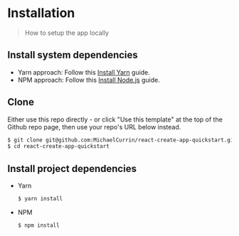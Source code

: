 # Installation
> How to setup the app locally


## Install system dependencies

- Yarn approach: Follow this [Install Yarn](https://gist.github.com/MichaelCurrin/bdc34c554fa3023ee81449eb77375fcb) guide.
- NPM approach: Follow this [Install Node.js](https://gist.github.com/MichaelCurrin/aa1fc56419a355972b96bce23f3bccba) guide.


## Clone

Either use this repo directly - or click "Use this template" at the top of the Github repo page, then use your repo's URL below instead.

```sh
$ git clone git@github.com:MichaelCurrin/react-create-app-quickstart.git
$ cd react-create-app-quickstart
```


## Install project dependencies

- Yarn
    ```sh
    $ yarn install
    ```
- NPM
    ```sh
    $ npm install
    ```
